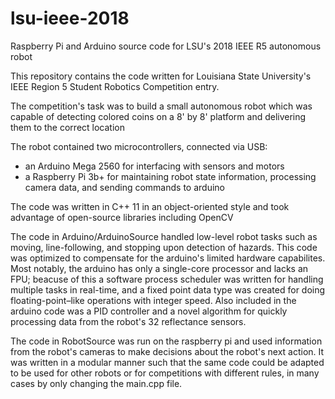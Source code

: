 # lsu-ieee-2018
Raspberry Pi and Arduino source code for LSU's 2018 IEEE R5 autonomous robot

This repository contains the code written for Louisiana State University's IEEE Region 5 Student Robotics Competition entry.

The competition's task was to build a small autonomous robot which was capable of detecting colored coins on a 8' by 8' platform and delivering them to the correct location

The robot contained two microcontrollers, connected via USB:
  - an Arduino Mega 2560 for interfacing with sensors and motors
  - a Raspberry Pi 3b+ for maintaining robot state information, processing camera data, and sending commands to arduino

The code was written in C++ 11 in an object-oriented style and took advantage of open-source libraries including OpenCV

The code in Arduino/ArduinoSource handled low-level robot tasks such as moving, line-following, and stopping upon detection of hazards. This code was optimized to compensate for the arduino's limited hardware capabilites. Most notably, the arduino has only a single-core processor and lacks an FPU; beacuse of this a software process scheduler was written for handling multiple tasks in real-time, and a fixed point data type was created for doing floating-point–like operations with integer speed. Also included in the arduino code was a PID controller and a novel algorithm for quickly processing data from the robot's 32 reflectance sensors.

The code in RobotSource was run on the raspberry pi and used information from the robot's cameras to make decisions about the robot's next action. It was written in a modular manner such that the same code could be adapted to be used for other robots or for competitions with different rules, in many cases by only changing the main.cpp file.
